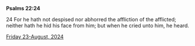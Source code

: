 **Psalms 22:24**

24 For he hath not despised nor abhorred the affliction of the afflicted; neither hath he hid his face from him; but when he cried unto him, he heard.

[Friday 23-August, 2024](https://getbible.net/kjv/Psalms/22/24)
